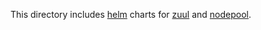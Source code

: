 This directory includes [helm](https://www.helm.sh/) charts for
[zuul](https://zuul-ci.org/) and
[nodepool](https://zuul-ci.org/docs/nodepool/).
